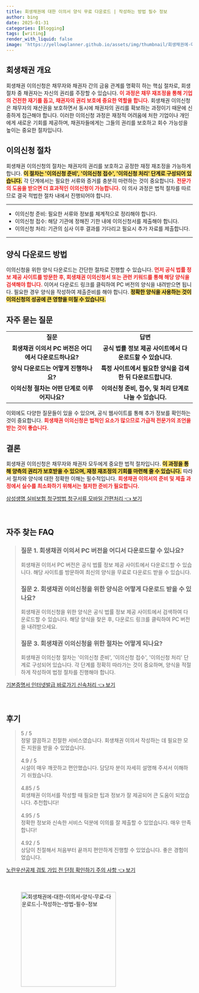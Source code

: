 ```yaml
---
title: 회생채권에 대한 이의서 양식 무료 다운로드 | 작성하는 방법 필수 정보
author: bing
date: 2025-01-31
categories: [Blogging]
tags: [writing]
render_with_liquid: false
image: 'https://yellowplanner.github.io/assets/img/thumbnail/회생채권에-대한-이의서-양식-무료-다운로드-|-작성하는-방법-필수-정보.webp'
---
```



<h2 id='회생채권_개요'>회생채권 개요</h2>

<p>회생채권 이의신청은 채무자와 채권자 간의 금융 관계를 명확히 하는 핵심 절차로, 회생 절차 중 채권자는 자신의 권리를 주장할 수 있습니다. <b><span style="color: #ee2323;">이 과정은 채무 재조정을 통해 기업의 건전한 재기를 돕고, 채권자의 권리 보호에 중요한 역할을 합니다.</span></b> 회생채권 이의신청은 채무자의 재산권을 보호하면서 동시에 채권자의 권리를 확보하는 과정이기 때문에 신중하게 접근해야 합니다. 이러한 이의신청 과정은 재정적 어려움에 처한 기업이나 개인에게 새로운 기회를 제공하며, 채권자들에게는 그들의 권리를 보호하고 회수 가능성을 높이는 중요한 절차입니다.</p>

<h2 id='이의신청_절차'>이의신청 절차</h2>

<p>회생채권 이의신청의 절차는 채권자의 권리를 보호하고 공정한 재정 재조정을 가능하게 합니다. <b><span style="background-color: #ffe066;">이 절차는 '이의신청 준비', '이의신청 접수', '이의신청 처리' 단계로 구성되어 있습니다.</span></b> 각 단계에서는 필요한 서류와 증거를 충분히 마련하는 것이 중요합니다. <b><span style="color: #ee2323;">전문가의 도움을 받으면 더 효과적인 이의신청이 가능합니다.</span></b> 이 의사 과정은 법적 절차를 따르므로 결국 적법한 절차 내에서 진행되어야 합니다.</p>

<hr />

<ul>
    <li>이의신청 준비: 필요한 서류와 정보를 체계적으로 정리해야 합니다.</li>
    <li>이의신청 접수: 해당 기관에 정해진 기한 내에 이의신청서를 제출해야 합니다.</li>
    <li>이의신청 처리: 기관의 심사 이후 결과를 기다리고 필요시 추가 자료를 제출합니다.</li>
</ul>

<hr />

<h2 id='양식_다운로드_방법'>양식 다운로드 방법</h2>

<p>이의신청을 위한 양식 다운로드는 간단한 절차로 진행할 수 있습니다. <b><span style="color: #ee2323;">먼저 공식 법률 정보 제공 사이트를 방문한 후, 회생채권 이의신청서 또는 관련 키워드를 통해 해당 양식을 검색해야 합니다.</span></b> 이어서 다운로드 링크를 클릭하여 PC 버전의 양식을 내려받으면 됩니다. 필요한 경우 양식을 작성하여 제출준비를 해야 합니다. <b><span style="background-color: #ffe066;">정확한 양식을 사용하는 것이 이의신청의 성공에 큰 영향을 미칠 수 있습니다.</span></b></p>

<h2 id='자주_묻는_질문'>자주 묻는 질문</h2>

<table>
    <tr>
        <td style="text-align: center; height: 17px;"><b>질문</b></td>
        <td style="text-align: center; height: 17px;"><b>답변</b></td>
    </tr>
    <tr>
        <td style="text-align: center; height: 17px;"><b>회생채권 이의서 PC 버전은 어디에서 다운로드하나요?</b></td>
        <td style="text-align: center; height: 17px;"><b>공식 법률 정보 제공 사이트에서 다운로드할 수 있습니다.</b></td>
    </tr>
    <tr>
        <td style="text-align: center; height: 17px;"><b>양식 다운로드는 어떻게 진행하나요?</b></td>
        <td style="text-align: center; height: 17px;"><b>특정 사이트에서 필요한 양식을 검색한 뒤 다운로드합니다.</b></td>
    </tr>
    <tr>
        <td style="text-align: center; height: 17px;"><b>이의신청 절차는 어떤 단계로 이루어지나요?</b></td>
        <td style="text-align: center; height: 17px;"><b>이의신청 준비, 접수, 및 처리 단계로 나눌 수 있습니다.</b></td>
    </tr>
</table>

<p>이외에도 다양한 질문들이 있을 수 있으며, 공식 웹사이트를 통해 추가 정보를 확인하는 것이 중요합니다. <b><span style="color: #ee2323;">회생채권 이의신청은 법적인 요소가 많으므로 가급적 전문가의 조언을 받는 것이 좋습니다.</span></b></p>

<h2 id='결론'>결론</h2>

<p>회생채권 이의신청은 채무자와 채권자 모두에게 중요한 법적 절차입니다. <b><span style="background-color: #ffe066;">이 과정을 통해 양측의 권리가 보호받을 수 있으며, 재정 재조정의 기회를 마련해 줄 수 있습니다.</span></b> 따라서 절차와 양식에 대한 정확한 이해는 필수적입니다. <b><span style="color: #ee2323;">회생채권 이의서의 준비 및 제출 과정에서 실수를 최소화하기 위해서는 철저한 준비가 필요합니다.</span></b></p>


<p><a class="click-button" title="삼성생명 실비보험 청구방법 청구서류 모바일 간편처리" href="https://yellowplanner.github.io/posts/%EC%82%BC%EC%84%B1%EC%83%9D%EB%AA%85-%EC%8B%A4%EB%B9%84%EB%B3%B4%ED%97%98-%EC%B2%AD%EA%B5%AC%EB%B0%A9%EB%B2%95-%EC%B2%AD%EA%B5%AC%EC%84%9C%EB%A5%98-%EB%AA%A8%EB%B0%94%EC%9D%BC-%EA%B0%84%ED%8E%B8%EC%B2%98%EB%A6%AC/" rel="dofollow">삼성생명 실비보험 청구방법 청구서류 모바일 간편처리 👈 보기</a></p><br>
<h2 id='자주_찾는_FAQ'>자주 찾는 FAQ</h2>
<div itemscope="" itemtype="https://schema.org/FAQPage"> 
<blockquote> 
<div itemscope="" itemprop="mainEntity" itemtype="https://schema.org/Question"> 
<h3 itemprop="name">질문 1. 회생채권 이의서 PC 버전을 어디서 다운로드할 수 있나요? </h3> 
<div itemscope="" itemprop="acceptedAnswer" itemtype="https://schema.org/Answer"> 
<span itemprop="text"> 
<p>회생채권 이의서 PC 버전은 공식 법률 정보 제공 사이트에서 다운로드할 수 있습니다. 해당 사이트를 방문하여 최신의 양식을 무료로 다운로드 받을 수 있습니다.</p> 
</span> 
</div> 
</div> 
<div itemscope="" itemprop="mainEntity" itemtype="https://schema.org/Question"> 
<h3 itemprop="name">질문 2. 회생채권 이의신청을 위한 양식은 어떻게 다운로드 받을 수 있나요? </h3> 
<div itemscope="" itemprop="acceptedAnswer" itemtype="https://schema.org/Answer"> 
<span itemprop="text"> 
<p>회생채권 이의신청을 위한 양식은 공식 법률 정보 제공 사이트에서 검색하여 다운로드할 수 있습니다. 해당 양식을 찾은 후, 다운로드 링크를 클릭하여 PC 버전을 내려받으세요.</p> 
</span> 
</div> 
</div> 
<div itemscope="" itemprop="mainEntity" itemtype="https://schema.org/Question"> 
<h3 itemprop="name">질문 3. 회생채권 이의신청을 위한 절차는 어떻게 되나요?</h3> 
<div itemscope="" itemprop="acceptedAnswer" itemtype="https://schema.org/Answer"> 
<span itemprop="text"> 
<p>회생채권 이의신청 절차는 '이의신청 준비', '이의신청 접수', '이의신청 처리' 단계로 구성되어 있습니다. 각 단계를 정확히 따라가는 것이 중요하며, 양식을 적절하게 작성하여 법정 절차를 진행해야 합니다.</p> 
</span> 
</div> 
</div> 
</blockquote> 
</div>
<p><a class="click-button" title="기본증명서 인터넷발급 바로가기 신속처리" href="https://yellowplanner.github.io/posts/%EA%B8%B0%EB%B3%B8%EC%A6%9D%EB%AA%85%EC%84%9C-%EC%9D%B8%ED%84%B0%EB%84%B7%EB%B0%9C%EA%B8%89-%EB%B0%94%EB%A1%9C%EA%B0%80%EA%B8%B0-%EC%8B%A0%EC%86%8D%EC%B2%98%EB%A6%AC/" rel="dofollow">기본증명서 인터넷발급 바로가기 신속처리 👈 보기</a></p><br>
<h2 id='후기'>후기</h2>
<div itemscope itemtype="https://schema.org/Product">
  <blockquote>
  <div itemprop="review" itemscope itemtype="https://schema.org/Review">
      <div itemprop="reviewRating" itemscope itemtype="https://schema.org/Rating"> <span itemprop="ratingValue">5</span> / <span itemprop="bestRating">5</span> </div>
      <span itemprop="reviewBody">정말 깔끔하고 친절한 서비스였습니다. 회생채권 이의서 작성하는 데 필요한 모든 지원을 받을 수 있었습니다.</span>
  </div>
  <br>
  <div itemprop="review" itemscope itemtype="https://schema.org/Review">
      <div itemprop="reviewRating" itemscope itemtype="https://schema.org/Rating"> <span itemprop="ratingValue">4.9</span> / <span itemprop="bestRating">5</span> </div>
      <span itemprop="reviewBody">시설이 매우 깨끗하고 편안했습니다. 담당자 분이 자세히 설명해 주셔서 이해하기 쉬웠습니다.</span>
  </div>
  <br>
  <div itemprop="review" itemscope itemtype="https://schema.org/Review">
      <div itemprop="reviewRating" itemscope itemtype="https://schema.org/Rating"> <span itemprop="ratingValue">4.85</span> / <span itemprop="bestRating">5</span> </div>
      <span itemprop="reviewBody">회생채권 이의서를 작성할 때 필요한 팁과 정보가 잘 제공되어 큰 도움이 되었습니다. 추천합니다!</span>
  </div>
  <br>
  <div itemprop="review" itemscope itemtype="https://schema.org/Review">
      <div itemprop="reviewRating" itemscope itemtype="https://schema.org/Rating"> <span itemprop="ratingValue">4.95</span> / <span itemprop="bestRating">5</span> </div>
      <span itemprop="reviewBody">정확한 정보와 신속한 서비스 덕분에 이의를 잘 제출할 수 있었습니다. 매우 만족합니다!</span>
  </div>
  <br>
  <div itemprop="review" itemscope itemtype="https://schema.org/Review">
      <div itemprop="reviewRating" itemscope itemtype="https://schema.org/Rating"> <span itemprop="ratingValue">4.92</span> / <span itemprop="bestRating">5</span> </div>
      <span itemprop="reviewBody">상담이 친절해서 처음부터 끝까지 편안하게 진행할 수 있었습니다. 좋은 경험이었습니다.</span>
  </div>
  </blockquote>
</div>
<p><a class="click-button" title="노란우산공제 검토 가입 전 단점 확인하기 주의 사항" href="https://yellowplanner.github.io/posts/%EB%85%B8%EB%9E%80%EC%9A%B0%EC%82%B0%EA%B3%B5%EC%A0%9C-%EA%B2%80%ED%86%A0-%EA%B0%80%EC%9E%85-%EC%A0%84-%EB%8B%A8%EC%A0%90-%ED%99%95%EC%9D%B8%ED%95%98%EA%B8%B0-%EC%A3%BC%EC%9D%98-%EC%82%AC%ED%95%AD/" rel="dofollow">노란우산공제 검토 가입 전 단점 확인하기 주의 사항 👈 보기</a></p><br>
<figure class="image"><img src="https://yellowplanner.github.io/assets/img/thumbnail/회생채권에-대한-이의서-양식-무료-다운로드-|-작성하는-방법-필수-정보.webp" alt="회생채권에-대한-이의서-양식-무료-다운로드-|-작성하는-방법-필수-정보" width="256" height="256"></figure>